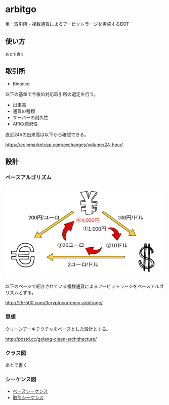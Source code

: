 # arbitgo

単一取引所 - 複数通貨によるアービットラージを実施するBOT

## 使い方

```
あとで書く
```

## 取引所

- Binance

以下の基準で今後の対応取引所の選定を行う。

- 出来高
- 通貨の種類
- サーバーの耐久性
- APIの潤沢性

直近24hの出来高は以下から確認できる。

https://coinmarketcap.com/exchanges/volume/24-hour/

## 設計

### ベースアルゴリズム

![](doc/img/arbit.png)

以下のページで紹介されている複数通貨によるアービットラージをベースアルゴリズムとする。

http://25-500.com/3cryptocurrency-arbitrage/

### 思想

クリーンアーキテクチャをベースとした設計とする。  

http://postd.cc/golang-clean-archithecture/

### クラス図

あとで書く

### シーケンス図

- [ベースシーケンス](uml/base_seq.pu)
- [取引シーケンス](uml/trade_seq.pu)
